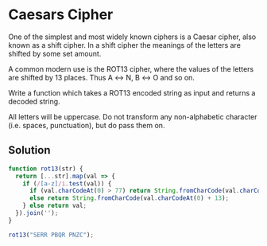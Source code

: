 # Caesars Cipher

One of the simplest and most widely known ciphers is a Caesar cipher, also known as a shift cipher. In a shift cipher the meanings of the letters are shifted by some set amount.

A common modern use is the ROT13 cipher, where the values of the letters are shifted by 13 places. Thus A ↔ N, B ↔ O and so on.

Write a function which takes a ROT13 encoded string as input and returns a decoded string.

All letters will be uppercase. Do not transform any non-alphabetic character (i.e. spaces, punctuation), but do pass them on.

## Solution

```js
function rot13(str) {
  return [...str].map(val => {
    if (/[a-z]/i.test(val)) {
      if (val.charCodeAt(0) > 77) return String.fromCharCode(val.charCodeAt(0) - 13);
      else return String.fromCharCode(val.charCodeAt(0) + 13);
    } else return val;
  }).join('');
}

rot13("SERR PBQR PNZC");
```
